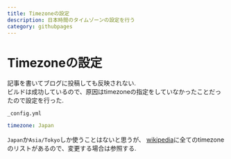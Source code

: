 ```yaml
---
title: Timezoneの設定
description: 日本時間のタイムゾーンの設定を行う
category: githubpages
---
```


# Timezoneの設定
記事を書いてブログに投稿しても反映されない.  
ビルドは成功しているので、原因はtimezoneの指定をしていなかったことだったので設定を行った.  

`_config.yml`
```yaml
timezone: Japan
```

`Japan`か`Asia/Tokyo`しか使うことはないと思うが、
[wikipedia](https://en.wikipedia.org/wiki/List_of_tz_database_time_zones)に全てのtimezoneのリストがあるので、変更する場合は参照する.  

